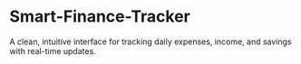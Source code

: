 # Smart-Finance-Tracker
A clean, intuitive interface for tracking daily expenses, income, and savings with real-time updates.
